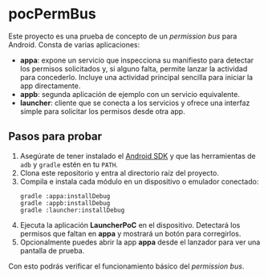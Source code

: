 # pocPermBus

Este proyecto es una prueba de concepto de un _permission bus_ para Android. Consta de varias aplicaciones:

  - **appa**: expone un servicio que inspecciona su manifiesto para detectar los permisos solicitados y, si alguno falta, permite lanzar la actividad para concederlo. Incluye una actividad principal sencilla para iniciar la app directamente.
  - **appb**: segunda aplicación de ejemplo con un servicio equivalente.
  - **launcher**: cliente que se conecta a los servicios y ofrece una interfaz simple para solicitar los permisos desde otra app.

## Pasos para probar

1. Asegúrate de tener instalado el [Android SDK](https://developer.android.com/tools) y que las herramientas de `adb` y `gradle` estén en tu `PATH`.
2. Clona este repositorio y entra al directorio raíz del proyecto.
3. Compila e instala cada módulo en un dispositivo o emulador conectado:
   ```
   gradle :appa:installDebug
   gradle :appb:installDebug
   gradle :launcher:installDebug
   ```
4. Ejecuta la aplicación **LauncherPoC** en el dispositivo. Detectará los permisos que faltan en **appa** y mostrará un botón para corregirlos.
5. Opcionalmente puedes abrir la app **appa** desde el lanzador para ver una pantalla de prueba.

Con esto podrás verificar el funcionamiento básico del _permission bus_.

